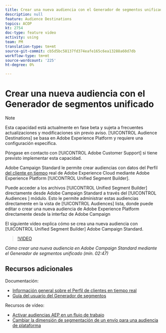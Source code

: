 ```yaml
---
title: Crear una nueva audiencia con el Generador de segmentos unificado
description: null
feature: Audience Destinations
topics: ACOP
kt: 2754
doc-type: feature video
activity: using
team: PM
translation-type: tm+mt
source-git-commit: cb5d5bc58137fd374eafe165c6ea13288a60d7db
workflow-type: tm+mt
source-wordcount: '225'
ht-degree: 0%

---
```



# Crear una nueva audiencia con el Generador de segmentos unificado

>[!NOTE]
>
>Esta capacidad está actualmente en fase beta y sujeta a frecuentes actualizaciones y modificaciones sin previo aviso. [!UICONTROL Audience Destinations] se basa en Adobe Experience Platform y requiere una configuración específica.
>
>Póngase en contacto con [!UICONTROL Adobe Customer Support] si tiene previsto implementar esta capacidad.

Adobe Campaign Standard le permite crear audiencias con datos del Perfil [del cliente en tiempo](https://docs.adobe.com/content/help/en/platform-learn/tutorials/profiles/understanding-the-real-time-customer-profile.html) real de Adobe Experience Cloud mediante Adobe Experience Platform [!UICONTROL Unified Segment Builder].

Puede acceder a los archivos [!UICONTROL Unified Segment Builder] directamente desde Adobe Campaign Standard a través del [!UICONTROL Audiences ] módulo. Esto le permite administrar estas audiencias directamente en la vista de [!UICONTROL Audiences] lista, donde puede editar o crear una nueva audiencia de Adobe Experience Platform directamente desde la interfaz de Adobe Campaign

El siguiente vídeo explica cómo se crea una nueva audiencia con [!UICONTROL Unified Segment Builder] Adobe Campaign Standard.

>[!VIDEO](https://video.tv.adobe.com/v/27638?quality=12)

*Cómo crear una nueva audiencia en Adobe Campaign Standard mediante el Generador de segmentos unificado (mín. 02:47)*

## Recursos adicionales

Documentación:

* [Información general sobre el Perfil de clientes en tiempo real](https://www.adobe.io/apis/experienceplatform/home/profile-identity-segmentation/profile-identity-segmentation-services.html#!api-specification/markdown/narrative/technical_overview/unified_profile_architectural_overview/unified_profile_architectural_overview.md)
* [Guía del usuario del Generador de segmentos](https://www.adobe.io/apis/experienceplatform/home/profile-identity-segmentation/profile-identity-segmentation-services.html#!api-specification/markdown/narrative/technical_overview/segmentation/segment-builder-guide.md)

Recursos de vídeo:

* [Activar audiencias AEP en un flujo de trabajo](/help/profiles-and-audiences/audience-destinations/activating-aep-audiences.md)
* [Cambiar la dimensión de segmentación de un envío para una audiencia de plataforma](/help/profiles-and-audiences/audience-destinations/changing-targeting-dimension.md)
